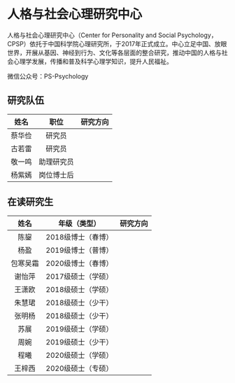 # 人格与社会心理研究中心

人格与社会心理研究中心（Center for Personality and Social Psychology，CPSP）依托于中国科学院心理研究所，于2017年正式成立。中心立足中国、放眼世界，开展从基因、神经到行为、文化等各层面的整合研究，推动中国的人格与社会心理学发展，传播和普及科学心理学知识，提升人民福祉。

微信公众号：PS-Psychology

## 研究队伍

|姓名|职位|研究方向|
| :-: | :-: | - |
|蔡华俭|研究员||
|古若雷|研究员||
|敬一鸣|助理研究员||
|杨紫嫣|岗位博士后||

## 在读研究生

|姓名|年级（类型）|研究方向|
| :-: | :-: | - |
|陈鋆|2018级博士（春博）||
|杨盈|2019级博士（普博）||
|包寒吴霜|2020级博士（春博）||
|谢怡萍|2017级硕士（学硕）||
|王潇欧|2018级硕士（学硕）||
|朱慧珺|2018级硕士（少干）||
|张明杨|2018级硕士（少干）||
|苏展|2019级硕士（学硕）||
|周婉|2019级硕士（少干）||
|程曦|2020级硕士（学硕）||
|王梓西|2020级硕士（专硕）||
